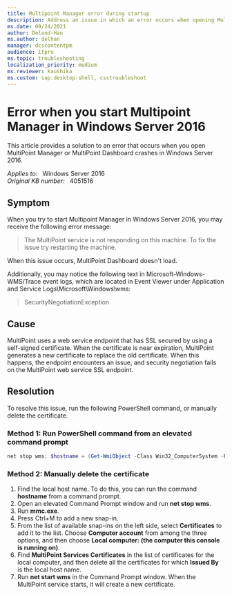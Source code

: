 ```yaml
---
title: Multipoint Manager error during startup
description: Address an issue in which an error occurs when opening MultiPoint Manager or MultiPoint Dashboard crashes on Windows Server 2016.
ms.date: 09/24/2021
author: Deland-Han
ms.author: delhan
manager: dcscontentpm
audience: itpro
ms.topic: troubleshooting
localization_priority: medium
ms.reviewer: kaushika
ms.custom: sap:desktop-shell, csstroubleshoot
---
```

# Error when you start Multipoint Manager in Windows Server 2016

This article provides a solution to an error that occurs when you open MultiPoint Manager or MultiPoint Dashboard crashes in Windows Server 2016.

_Applies to:_ &nbsp; Windows Server 2016  
_Original KB number:_ &nbsp; 4051516

## Symptom

When you try to start Multipoint Manager in Windows Server 2016, you may receive the following error message:

> The MultiPoint service is not responding on this machine. To fix the issue try restarting the machine.

When this issue occurs, MultiPoint Dashboard doesn't load.

Additionally, you may notice the following text in Microsoft-Windows-WMS/Trace event logs, which are located in Event Viewer under Application and Service Logs\Microsoft\Windows\wms:

> SecurityNegotiationException

## Cause

MultiPoint uses a web service endpoint that has SSL secured by using a self-signed certificate. When the certificate is near expiration, MultiPoint generates a new certificate to replace the old certificate. When this happens, the endpoint encounters an issue, and security negotiation fails on the MultiPoint web service SSL endpoint.

## Resolution

To resolve this issue, run the following PowerShell command, or manually delete the certificate.

### Method 1: Run PowerShell command from an elevated command prompt

```powershell
net stop wms; $hostname = (Get-WmiObject -Class Win32_ComputerSystem -Property Name).Name; Get-ChildItem -Path 'Cert:\localmachine\MultiPoint Services Certificates\' | ForEach-Object {if ($_.Subject -like ('*'+$hostname+'*')) {Write-Host ('Removing '+$_.Thumbprint); Remove-Item -Path ('Cert:\localmachine\MultiPoint Services Certificates\'+$_.Thumbprint)}}; net start wms
```

### Method 2: Manually delete the certificate

1. Find the local host name. To do this, you can run the command **hostname** from a command prompt.
2. Open an elevated Command Prompt window and run **net stop wms**.
3. Run **mmc.exe**.
4. Press Ctrl+M to add a new snap-in.
5. From the list of available snap-ins on the left side, select **Certificates** to add it to the list. Choose **Computer account** from among the three options, and then choose **Local computer: (the computer this console is running on)**.
6. Find **MultiPoint Services Certificates** in the list of certificates for the local computer, and then delete all the certificates for which **Issued By** is the local host name.
7. Run **net start wms** in the Command Prompt window. When the MultiPoint service starts, it will create a new certificate.

